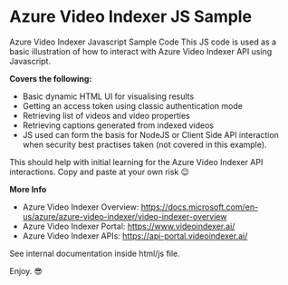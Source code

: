 # Azure Video Indexer JS Sample
Azure Video Indexer Javascript Sample Code
This JS code is used as a basic illustration of how to interact with Azure Video Indexer API using Javascript.

**Covers the following:**
- Basic dynamic HTML UI for visualising results
- Getting an access token using classic authentication mode
- Retrieving list of videos and video properties
- Retrieving captions generated from indexed videos
- JS used can form the basis for NodeJS or Client Side API interaction when security best practises taken (not covered in this example).

This should help with initial learning for the Azure Video Indexer API interactions. Copy and paste at your own risk 😉

**More Info**
- Azure Video Indexer Overview: https://docs.microsoft.com/en-us/azure/azure-video-indexer/video-indexer-overview 
- Azure Video Indexer Portal: https://www.videoindexer.ai/
- Azure Video Indexer APIs: https://api-portal.videoindexer.ai/

See internal documentation inside html/js file.

Enjoy. 😎
